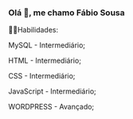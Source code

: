 ### Olá 👋, me chamo Fábio Sousa

👨‍💻Habilidades:

MySQL - Intermediário;

HTML - Intermediário;

CSS - Intermediário;

JavaScript - Intermediário;

WORDPRESS - Avançado;
<!--
**fabiosousasi/fabiosousasi** is a ✨ _special_ ✨ repository because its `README.md` (this file) appears on your GitHub profile.

Here are some ideas to get you started:

- 🔭 I’m currently working on ...
- 🌱 I’m currently learning ...
- 👯 I’m looking to collaborate on ...
- 🤔 I’m looking for help with ...
- 💬 Ask me about ...
- 📫 How to reach me: ...
- 😄 Pronouns: ...
- ⚡ Fun fact: ...
-->

